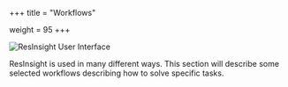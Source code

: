 +++
title = "Workflows"

weight = 95
+++

![ResInsight User Interface](/images/getting-started/ResInsightUIMediumSize.png)

ResInsight is used in many different ways. This section will describe some selected workflows describing how to solve specific tasks.